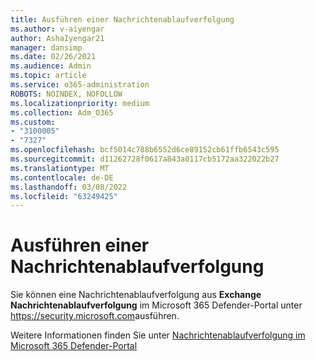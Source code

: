 ```yaml
---
title: Ausführen einer Nachrichtenablaufverfolgung
ms.author: v-aiyengar
author: AshaIyengar21
manager: dansimp
ms.date: 02/26/2021
ms.audience: Admin
ms.topic: article
ms.service: o365-administration
ROBOTS: NOINDEX, NOFOLLOW
ms.localizationpriority: medium
ms.collection: Adm_O365
ms.custom:
- "3100005"
- "7327"
ms.openlocfilehash: bcf5014c788b6552d6ce89152cb61ffb6543c595
ms.sourcegitcommit: d11262728f0617a843a0117cb5172aa322022b27
ms.translationtype: MT
ms.contentlocale: de-DE
ms.lasthandoff: 03/08/2022
ms.locfileid: "63249425"
---
```

# <a name="run-a-message-trace"></a>Ausführen einer Nachrichtenablaufverfolgung

Sie können eine Nachrichtenablaufverfolgung aus **Exchange Nachrichtenablaufverfolgung** im Microsoft 365 Defender-Portal unter <https://security.microsoft.com>ausführen.

Weitere Informationen finden Sie unter [Nachrichtenablaufverfolgung im Microsoft 365 Defender-Portal](https://docs.microsoft.com/microsoft-365/security/office-365-security/message-trace-scc)
